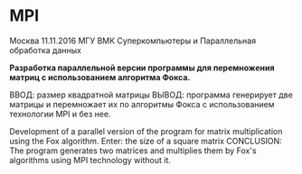 # MPI
 Москва 11.11.2016
 МГУ ВМК Суперкомпьютеры и Параллельная обработка данных
 
 
<b>Разработка параллельной версии программы для перемножения матриц с использованием алгоритма Фокса.</b>

ВВОД:  размер квадратной матрицы
ВЫВОД: программа генерирует две матрицы и перемножает их по алгоритмы Фокса с использованием технологии MPI и без нее.

Development of a parallel version of the program for matrix multiplication using the Fox algorithm.
Enter: the size of a square matrix
CONCLUSION: The program generates two matrices and multiplies them by Fox's algorithms using MPI technology without it.
